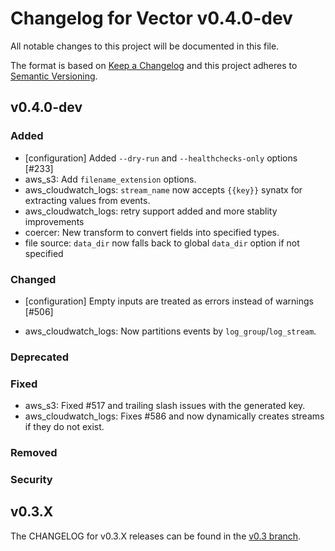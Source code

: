 
# Changelog for Vector v0.4.0-dev

All notable changes to this project will be documented in this file.

The format is based on [Keep a Changelog](http://keepachangelog.com/en/1.0.0/)
and this project adheres to [Semantic Versioning](http://semver.org/spec/v2.0.0.html).

## v0.4.0-dev

### Added

- [configuration] Added `--dry-run` and `--healthchecks-only` options [#233]
- aws_s3: Add `filename_extension` options.
- aws_cloudwatch_logs: `stream_name` now accepts `{{key}}` synatx for extracting values from events.
- aws_cloudwatch_logs: retry support added and more stablity improvements
- coercer: New transform to convert fields into specified types.
- file source: `data_dir` now falls back to global `data_dir` option if not specified

### Changed
  - [configuration] Empty inputs are treated as errors instead of warnings [#506]

- aws_cloudwatch_logs: Now partitions events by `log_group`/`log_stream`.

### Deprecated

### Fixed

- aws_s3: Fixed #517 and trailing slash issues with the generated key.
- aws_cloudwatch_logs: Fixes #586 and now dynamically creates streams if they do not exist.

### Removed

### Security

## v0.3.X

The CHANGELOG for v0.3.X releases can be found in the [v0.3 branch](https://github.com/timberio/vector/blob/v0.3/CHANGELOG.md).

